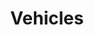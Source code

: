 ---
description: If it got an engine and moves - and is at least somewhat exotic - it'll be posted here!
featured_image: IMG_0717.jpg
menus: "main"
sort_by: Name # Exif.Date
#sort_order: asc
title: Vehicles
keywords: [Car, Motorcycle, Boat, Ship]
#type: gallery
weight: 4
resources:
  - src: IMG_0420.jpg
    title: Citroen Panel van - outside Rail Station
  - src: IMG_0717.jpg
    title: Veteran Beetle - Nordnes
  - src: IMG_0724.jpg
    title: Austin 1300 - Nordnes
  - src: IMG_1076.jpg
    title: Austin Healey, missing front grille - outside SAS Hotel Bryggen
  - src: IMG_1079.jpg
    title: Mercedes from Midnight Sun rally - outside SAS Hotel Bryggen
  - src: IMG_1087.jpg
    title: Datsun from Midnight Sun rally - outside SAS Hotel Bryggen
  - src: IMG_1252.jpg
    title: The Hurtigruten ship "Trollfjord" departing - Nordnes
  - src: IMG_1192.jpg
    title: Indian brand Royal Enfield Motorcycle. Vintage styling brand new - Vågen
  - src: IMG_1528.jpg
    title: I have no idea what make of van this is, but I like it! - Vågen
params:
  theme: dark
---
